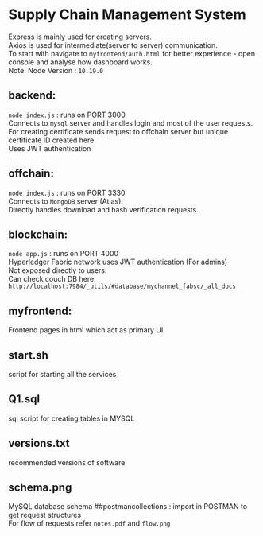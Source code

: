 # Supply Chain Management System
Express is mainly used for creating servers.\
Axios is used for intermediate(server to server) communication.\
To start with navigate to `myfrontend/auth.html` for better experience - open console and analyse how dashboard works.\
Note: Node Version : `10.19.0`
## backend:
`node index.js` :  runs on PORT 3000\
Connects to `mysql` server and handles login and most of the user requests. For creating certificate sends request to offchain server but unique certificate ID created here.\
Uses JWT authentication
## offchain:
`node index.js` : runs on PORT 3330\
Connects to `MongoDB` server (Atlas).\
Directly handles download and hash verification requests.
## blockchain:
`node app.js` : runs on PORT 4000 \
Hyperledger Fabric network uses JWT authentication (For admins)\
Not exposed directly to users.\
Can check couch DB here: `http://localhost:7984/_utils/#database/mychannel_fabsc/_all_docs`
## myfrontend:
Frontend pages in html which act as primary UI.
## start.sh
script for starting all the services
## Q1.sql
sql script for creating tables in MYSQL
## versions.txt
recommended versions of software
## schema.png
MySQL database schema
##postmancollections :
import in POSTMAN to get request structures\
For flow of requests refer `notes.pdf` and `flow.png`
